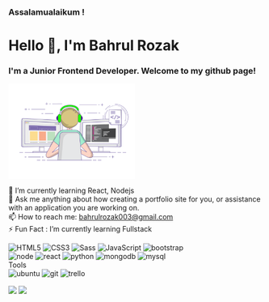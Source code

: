  
### Assalamualaikum !
### <h1>Hello 👋, I'm Bahrul Rozak</h1>
### I'm a Junior Frontend Developer. Welcome to my github page! <br>
<img align="center" alt="GIF" src="https://raw.githubusercontent.com/devSouvik/devSouvik/master/gif3.gif" width="250"/>

 🌱 I’m currently learning React, Nodejs <br> 
 💬 Ask me anything about how creating a portfolio site for you, or assistance with an application you are working on. <br>
 📫 How to reach me: bahrulrozak003@gmail.com <br>
 ⚡ Fun Fact : I’m currently learning Fullstack <br>

![HTML5](https://img.shields.io/badge/html%205-grey?style=for-the-badge&logo=html5&logoColor=white&labelColor=ee1717)
![CSS3](https://img.shields.io/badge/css%203-grey?style=for-the-badge&logo=css3&logoColor=white&labelColor=ee1717)
![Sass](https://img.shields.io/badge/sass-grey?style=for-the-badge&logo=sass&logoColor=white&labelColor=ee1717)
![JavaScript](https://img.shields.io/badge/-JavaScript-grey?style=for-the-badge&logo=javascript&logoColor=white&labelColor=ee1717)
![bootstrap](https://img.shields.io/badge/-bootstrap-grey?style=for-the-badge&logo=bootstrap&logoColor=white&labelColor=ee1717)
<br>
![node](https://img.shields.io/badge/-node-grey?style=for-the-badge&logo=node.js&logoColor=white&labelColor=ee1717)
![react](https://img.shields.io/badge/-react-grey?style=for-the-badge&logo=react&logoColor=white&labelColor=ee1717)
![python](https://img.shields.io/badge/-python-grey?style=for-the-badge&logo=python&logoColor=white&labelColor=ee1717)
![mongodb](https://img.shields.io/badge/-mongodb-grey?style=for-the-badge&logo=mongodb&logoColor=white&labelColor=ee1717)
![mysql](https://img.shields.io/badge/-mysql-grey?style=for-the-badge&logo=mysql&logoColor=white&labelColor=ee1717)
<br>
Tools
<br>
![ubuntu](https://img.shields.io/badge/-ubuntu-grey?style=for-the-badge&logo=ubuntu&logoColor=white&labelColor=ee1717)
![git](https://img.shields.io/badge/-git-grey?style=for-the-badge&logo=git&logoColor=white&labelColor=ee1717)
![trello](https://img.shields.io/badge/-trello-grey?style=for-the-badge&logo=trello&logoColor=white&labelColor=ee1717)

<img align="center" src="https://github-readme-stats.vercel.app/api?username=Bahrul-Rozak&title_color=fff&icon_color=fff&text_color=fff&bg_color=3D3B3B&hide=css%2Chtml&layout=compact"> 
<img align="center" src="https://github-readme-stats.vercel.app/api/top-langs/?username=Bahrul-Rozak&&show_icons=true&title_color=fff&icon_color=fff&text_color=fff&bg_color=3D3B3B&hide=contribs"/>


